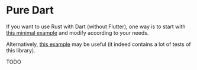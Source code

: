 # Pure Dart

If you want to use Rust with Dart (without Flutter),
one way is to start with
[this minimal example](https://github.com/fzyzcjy/flutter_rust_bridge/tree/master/frb_example/dart_minimal)
and modify according to your needs.

Alternatively,
[this example](https://github.com/fzyzcjy/flutter_rust_bridge/tree/master/frb_example/pure_dart)
may be useful (it indeed contains a lot of tests of this library).

TODO

